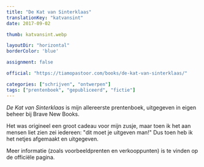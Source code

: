 ```yaml
---
title: "De Kat van Sinterklaas"
translationKey: "katvansint"
date: 2017-09-02

thumb: katvansint.webp

layoutDir: "horizontal"
borderColor: 'blue'

assignment: false

official: "https://tiamopastoor.com/books/de-kat-van-sinterklaas/"

categories: ["schrijven", "ontwerpen"]
tags: ["prentenboek", "gepubliceerd", "fictie"]
---
```


_De Kat van Sinterklaas_ is mijn allereerste prentenboek, uitgegeven in eigen beheer bij Brave New Books.

Het was origineel een groot cadeau voor mijn zusje, maar toen ik het aan mensen liet zien zei iedereen: "dit moet je uitgeven man!" Dus toen heb ik het netjes afgemaakt en uitgegeven.

Meer informatie (zoals voorbeeldprenten en verkooppunten) is te vinden op de officiële pagina.


